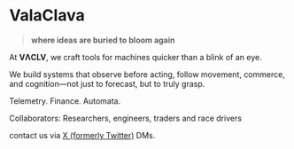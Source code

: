 # ValaClava
>**where ideas are buried to bloom again**

At **VΛCLV**, we craft tools for machines quicker than a blink of an eye.

We build systems that observe before acting, follow movement, commerce, and cognition—not just to forecast, but to truly grasp.

Telemetry. Finance. Automata.

Collaborators:
Researchers, engineers, traders and race drivers

contact us via [X (formerly Twitter)](https://x.com/valaclavahq) DMs.
